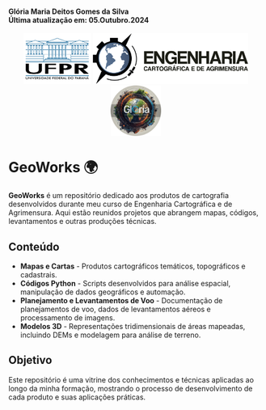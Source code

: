 #### Glória Maria Deitos Gomes da Silva <br> Última atualização em: 05.Outubro.2024

<p align="center">
  <img src="https://github.com/gloriadeitos/gloriadeitos/blob/main/img/ufpr.png" alt="ufpr" height="100">
  <img src="https://github.com/gloriadeitos/gloriadeitos/blob/main/img/eng-carto-2.png" alt="eng-carto-2" height="100">
  <img src="https://github.com/gloriadeitos/gloriadeitos/blob/main/img/gloriadeitos-logo.png" alt="gloriadeitos-logo" height="100">
</p>

# GeoWorks 🌍

**GeoWorks** é um repositório dedicado aos produtos de cartografia desenvolvidos durante meu curso de Engenharia Cartográfica e de Agrimensura. Aqui estão reunidos projetos que abrangem mapas, códigos, levantamentos e outras produções técnicas.

## Conteúdo
- **Mapas e Cartas** - Produtos cartográficos temáticos, topográficos e cadastrais.
- **Códigos Python** - Scripts desenvolvidos para análise espacial, manipulação de dados geográficos e automação.
- **Planejamento e Levantamentos de Voo** - Documentação de planejamentos de voo, dados de levantamentos aéreos e processamento de imagens.
- **Modelos 3D** - Representações tridimensionais de áreas mapeadas, incluindo DEMs e modelagem para análise de terreno.

## Objetivo
Este repositório é uma vitrine dos conhecimentos e técnicas aplicadas ao longo da minha formação, mostrando o processo de desenvolvimento de cada produto e suas aplicações práticas.
